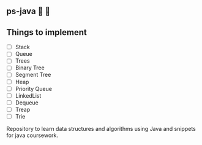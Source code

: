 ## ps-java :tada: :rocket:


## Things to implement
- [ ] Stack
- [ ] Queue
- [ ] Trees
- [ ] Binary Tree
- [ ] Segment Tree
- [ ] Heap
- [ ] Priority Queue
- [ ] LinkedList
- [ ] Dequeue
- [ ] Treap
- [ ] Trie

Repository to learn data structures and algorithms using Java and snippets for java coursework.
